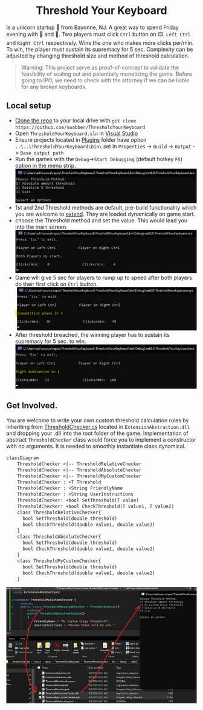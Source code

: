 <h1 align="center">
	Threshold Your Keyboard
</h1>

 Is a unicorn startup :rocket: from Bayonne, NJ. A great way to spend Friday evening with :beers: and :wrestling:.
Two players must click `Ctrl` button on :keyboard:. `Left Ctrl` and `Right Ctrl` respectively.
Wins the one who makes more clicks per/min.
To win, the player must sustain its supremacy for 5 sec. Complexity can be adjusted by changing threshold size and method of threshold calculation.
> Warning:
This project serve as proof-of-concept to validate the feasibility of scaling out and potentially monetizing the game. Before going to IPO, we need to check with the attorney if we can be liable for any broken keyboards.

## Local setup

- [Clone the repo](https://github.com/swabber/ThresholdYourKeyboard) to your local drive with `git clone https://github.com/swabber/ThresholdYourKeyboard`
- Open `ThresholdYourKeyboard.sln` in [Visual Studio](https://visualstudio.microsoft.com/)
- Ensure projects located in [Plugins](./Plugins/) folder have option `..\..\ThresholdYourKeyboard\bin\` set in `Properties` -> `Build` -> `Output` -> `Base output path`
- Run the games with the `Debug`->`Start Debugging` (default hotkey `F5`) option in the menu strip.
  ![Start screen](./Doc/StartScreen.jpg)
- 1st and 2nd Threshold methods are default, pre-build functionality which you are welcome to [extend](#get-involved). They are loaded dynamically on game start.
- choose the Threshold method and set the value. This would lead you into the main screen.
  ![](./Doc/GamePlay1.jpg)
- Game will give 5 sec for players to rump up to speed after both players do their first click on `Ctrl` button.
  ![](./Doc/GamePlay2.jpg)
- After threshold breached, the winning player has to sustain its supremacy for 5 sec. to win.
  ![](./Doc/GamePlay3.jpg)

## Get Involved.
You are welcome to write your own custom threshold calculation rules by inheriting from [ThresholdChecker.cs](./Plugins/ExtensionAbstraction/ThresholdChecker.cs) located in `ExtensionAbstraction.dll` and dropping your .dll into the root folder of the game.
Implementation of abstract `ThresholdChecker` class would force you to implement a constructor with no arguments. It is needed to smoothly instantiate class dynamical.

```mermaid
classDiagram
    ThresholdChecker <|-- ThresholdRelativeChecker
    ThresholdChecker <|-- ThresholdAbsoluteChecker
    ThresholdChecker <|-- ThresholdMyCustomChecker
    ThresholdChecker : +T Threshold
    ThresholdChecker : +String FriendlyName
    ThresholdChecker : +String UserInstructions
    ThresholdChecker: +bool SetThreshold(T value)
    ThresholdChecker: +bool CheckThreshold(T value1, T value2)
    class ThresholdRelativeChecker{
      bool SetThreshold(double threshold)
      bool CheckThreshold(double value1, double value2)
    }
    class ThresholdAbsoluteChecker{
      bool SetThreshold(double threshold)
      bool CheckThreshold(double value1, double value2)
    }
    class ThresholdMyCustomChecker{
      bool SetThreshold(double threshold)
      bool CheckThreshold(double value1, double value2)
    }
```

![](./Doc/Extend.jpg)

